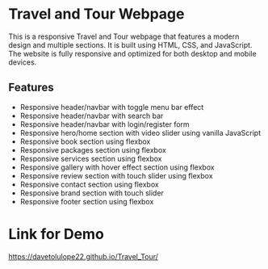 # Travel and Tour Webpage

This is a responsive Travel and Tour webpage that features a modern design and multiple sections. It is built using HTML, CSS, and  JavaScript. The website is fully responsive and optimized for both desktop and mobile devices.

## Features

- Responsive header/navbar with toggle menu bar effect
- Responsive header/navbar with search bar
- Responsive header/navbar with login/register form
- Responsive hero/home section with video slider using vanilla JavaScript
- Responsive book section using flexbox
- Responsive packages section using flexbox
- Responsive services section using flexbox
- Responsive gallery with hover effect section using flexbox
- Responsive review section with touch slider using flexbox
- Responsive contact section using flexbox
- Responsive brand section with touch slider
- Responsive footer section using flexbox

# Link for Demo
https://davetolulope22.github.io/Travel_Tour/

